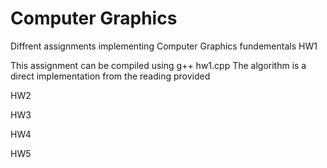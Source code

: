 # Computer Graphics

Diffrent assignments implementing Computer Graphics fundementals
HW1

This assignment can be compiled using g++ hw1.cpp 
The algorithm is a direct implementation from the reading provided

HW2

HW3

HW4

HW5

